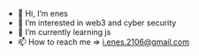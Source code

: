 - 👋 Hi, I’m enes
- 👀 I’m interested in web3 and cyber security
- 🌱 I’m currently learning js
- 📫 How to reach me => i.enes.2106@gmail.com

<!---
enes-yigit/enes-yigit is a ✨ special ✨ repository because its `README.md` (this file) appears on your GitHub profile.
You can click the Preview link to take a look at your changes.
--->
